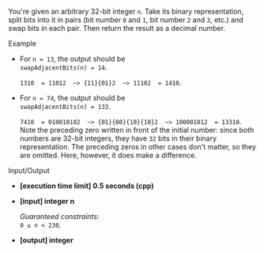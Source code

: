 
You're given an arbitrary 32-bit integer  `n`. Take its binary representation, split bits into it in pairs (bit number  `0`  and  `1`, bit number  `2`  and  `3`, etc.) and swap bits in each pair. Then return the result as a decimal number.

Example

-   For  `n = 13`, the output should be  
    `swapAdjacentBits(n) = 14`.
    
    `1310  = 11012  ~> {11}{01}2  ~> 11102  = 1410`.
    
-   For  `n = 74`, the output should be  
    `swapAdjacentBits(n) = 133`.
    
    `7410  = 010010102  ~> {01}{00}{10}{10}2  ~> 100001012  = 13310`.  
    Note the preceding zero written in front of the initial number: since both numbers are 32-bit integers, they have  `32`  bits in their binary representation. The preceding zeros in other cases don't matter, so they are omitted. Here, however, it does make a difference.
    

Input/Output

-   **[execution time limit] 0.5 seconds (cpp)**
    
-   **[input] integer n**
    
    _Guaranteed constraints:_  
    `0 ≤ n < 230`.
    
-   **[output] integer**